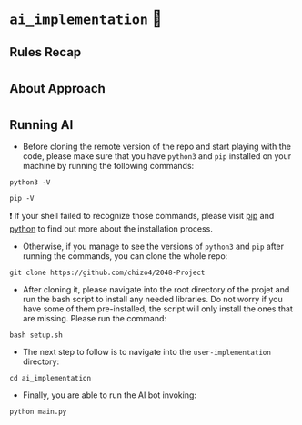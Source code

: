 # ```ai_implementation``` 🤖

## Rules Recap

#

## About Approach

#

## Running AI

- Before cloning the remote version of the repo and start playing with the code, please make sure that you have ```python3``` and ```pip``` installed on your machine by running the following commands:

```
python3 -V
```

```
pip -V
```

❗ If your shell failed to recognize those commands, please visit [pip](https://pip.pypa.io/en/stable/installation/) and [python](https://www.python.org/downloads/) to find out more about the installation process.

- Otherwise, if you manage to see the versions of ```python3``` and ```pip``` after running the commands, you can clone the whole repo:

```
git clone https://github.com/chizo4/2048-Project
```

- After cloning it, please navigate into the root directory of the projet and run the bash script to install any needed libraries. Do not worry if you have some of them pre-installed, the script will only install the ones that are missing. Please run the command:

```
bash setup.sh
```

- The next step to follow is to navigate into the ```user-implementation``` directory:

```
cd ai_implementation
```

- Finally, you are able to run the AI bot invoking:


```
python main.py
```